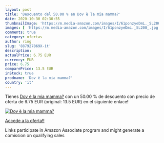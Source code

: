 ```yaml
---
layout: post
title: 'Descuento del 50.00 % en Dov è la mia mamma?'
date: 2020-10-30 02:30:55
thumbnailImage: 'https://m.media-amazon.com/images/I/61ponzyeDmL._SL200_.jpg'
images: [ 'https://m.media-amazon.com/images/I/61ponzyeDmL._SL200_.jpg' ]
comments: true
category: ofertas
author: ring
slug: '887927869X-it'
description:
actualPrice: 6.75 EUR
currency: EUR
price: 6.75
comparePrice: 13.5 EUR
inStock: true
prodname: 'Dov è la mia mamma?'
country: 'it'
---
```


Tienes [Dov è la mia mamma?](https://www.amazon.it/dp/887927869X/?tag=tolees00-21) con un 50.00 % de descuento con precio de oferta de 6.75 EUR (original: 13.5 EUR) en el siguiente enlace!

[![Dov è la mia mamma?](https://m.media-amazon.com/images/I/61ponzyeDmL._SL200_.jpg)](https://www.amazon.it/dp/887927869X/?tag=tolees00-21)

[Accede a la oferta!!](https://www.amazon.it/dp/887927869X/?tag=tolees00-21)

Links participate in Amazon Associate program and might generate a comission on qualifying sales


